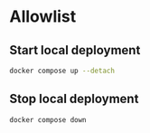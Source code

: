# Allowlist

## Start local deployment

```sh
docker compose up --detach
```

## Stop local deployment

```sh
docker compose down
```
